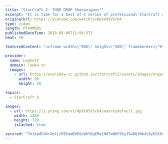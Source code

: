 ```yaml
---
title: "StarCraft 2: THOR DROP Shenanigans!"
excerpt: "It is time for a best-of-3 series of professional StarCraft 2! Subscribe for more videos: http://lowko.tv/youtube The Banshee Hit Squad: https://goo.gl/dRti8W  Gumiho versus Solar. A very evenly matched game of StarCraft 2. In this best-of-3 we see Mech from the Terran player in all three games. However,"
originalUrl: https://youtube.com/watch?v=HpVX95VSrb4
type: video
length: PT44M50S
publishedDateTime: 2018-04-06T11:56:57Z
heat: 50

featuredContent: "<iframe width=\"800\" height=\"500\" frameborder=\"0\" src=\"https://www.youtube.com/embed/HpVX95VSrb4\" allow=\"accelerometer; autoplay; encrypted-media; gyroscope; picture-in-picture\" allowfullscreen></iframe>"

provider:
  name: LowkoTV
  domain: lowko.tv
  images:
    - url: https://everyday-cc.github.io/starcraft2/assets/images/organizations/lowko.tv-50x50.jpg
      width: 50
      height: 50

topics:
  - StarCraft 2

images:
  - url: https://i.ytimg.com/vi/HpVX95VSrb4/maxresdefault.jpg
    width: 1280
    height: 720
    isCached: true

secured: "7h14pdFd4+XmlLzPEKamBUEQcWhYQqEMe1N8TmN6F95yJ5wDQfW64i8yECK8uVjAF5GEW9cJKSasPSLoQa+Nvn4rDMMM1rFihLiu52AR0Etx3BEcaGNFeew5HYBIJ87wt8zINGgtl+Gk/AjFvFfKZkcCIn2/Q7dXjcJvV8qO5OeWeNktl5q8tYpTXlQoxPxycjNvDNfkGoP+klJUTC4w8q3CAtepAJ1kFChSrhp4ykRWFpifbIXZ9mGBz1F6hmy8XQFNiyeblZkzCyTa3TKmS4TqimXYAW+xvcALAHUhbszxMGPUcIf/i3TQ3eBVNCZLY03GAiMdf2lSlsm+cUYFUzvdQC0O9ENHD8LF/uYLWGAdSLTvNlhFjqTEGml6fnI/hFrV3O2svmrHjLQP+pPmiwnhj/STw2xqD2aAoN/kue6FUixFv7QXCTrSfNShVCU9;F34eXivcyx+1Kfysqg2d0Q=="
---
```


